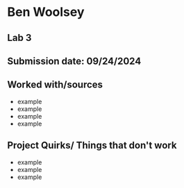 # Ben Woolsey
## Lab 3
## Submission date: 09/24/2024
## Worked with/sources 
* example
* example
* example
* example
## Project Quirks/ Things that don't work
* example
* example
* example
